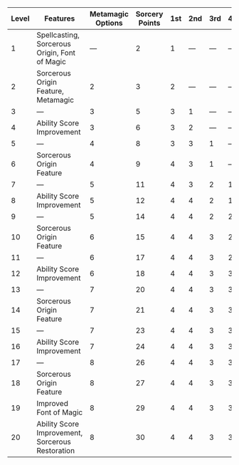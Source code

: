 | Level | Features                                         | Metamagic Options | Sorcery Points | 1st     | 2nd     | 3rd     | 4th     | 5th     | 6th     | 7th     | 8th     | 9th     |
|-------|--------------------------------------------------|-------------------|----------------|---------|---------|---------|---------|---------|---------|---------|---------|---------|
| 1     | Spellcasting, Sorcerous Origin, Font of Magic    | &mdash;           | 2              | 1       | &mdash; | &mdash; | &mdash; | &mdash; | &mdash; | &mdash; | &mdash; | &mdash; |
| 2     | Sorcerous Origin Feature, Metamagic              | 2                 | 3              | 2       | &mdash; | &mdash; | &mdash; | &mdash; | &mdash; | &mdash; | &mdash; | &mdash; |
| 3     | &mdash;                                          | 3                 | 5              | 3       | 1       | &mdash; | &mdash; | &mdash; | &mdash; | &mdash; | &mdash; | &mdash; |
| 4     | Ability Score Improvement                        | 3                 | 6              | 3       | 2       | &mdash; | &mdash; | &mdash; | &mdash; | &mdash; | &mdash; | &mdash; |
| 5     | &mdash;                                          | 4                 | 8              | 3       | 3       | 1       | &mdash; | &mdash; | &mdash; | &mdash; | &mdash; | &mdash; |
| 6     | Sorcerous Origin Feature                         | 4                 | 9              | 4       | 3       | 1       | &mdash; | &mdash; | &mdash; | &mdash; | &mdash; | &mdash; |
| 7     | &mdash;                                          | 5                 | 11             | 4       | 3       | 2       | 1       | &mdash; | &mdash; | &mdash; | &mdash; | &mdash; |
| 8     | Ability Score Improvement                        | 5                 | 12             | 4       | 4       | 2       | 1       | &mdash; | &mdash; | &mdash; | &mdash; | &mdash; |
| 9     | &mdash;                                          | 5                 | 14             | 4       | 4       | 2       | 2       | 1       | &mdash; | &mdash; | &mdash; | &mdash; |
| 10    | Sorcerous Origin Feature                         | 6                 | 15             | 4       | 4       | 3       | 2       | 1       | &mdash; | &mdash; | &mdash; | &mdash; |
| 11    | &mdash;                                          | 6                 | 17             | 4       | 4       | 3       | 2       | 2       | 1       | &mdash; | &mdash; | &mdash; |
| 12    | Ability Score Improvement                        | 6                 | 18             | 4       | 4       | 3       | 3       | 2       | 1       | &mdash; | &mdash; | &mdash; |
| 13    | &mdash;                                          | 7                 | 20             | 4       | 4       | 3       | 3       | 2       | 1       | 1       | &mdash; | &mdash; |
| 14    | Sorcerous Origin Feature                         | 7                 | 21             | 4       | 4       | 3       | 3       | 3       | 1       | 1       | &mdash; | &mdash; |
| 15    | &mdash;                                          | 7                 | 23             | 4       | 4       | 3       | 3       | 3       | 1       | 1       | 1       | &mdash; |
| 16    | Ability Score Improvement                        | 7                 | 24             | 4       | 4       | 3       | 3       | 3       | 2       | 1       | 1       | &mdash; |
| 17    | &mdash;                                          | 8                 | 26             | 4       | 4       | 3       | 3       | 3       | 2       | 1       | 1       | 1       |
| 18    | Sorcerous Origin Feature                         | 8                 | 27             | 4       | 4       | 3       | 3       | 3       | 2       | 2       | 1       | 1       |
| 19    | Improved Font of Magic                           | 8                 | 29             | 4       | 4       | 3       | 3       | 3       | 2       | 2       | 1       | 1       |
| 20    | Ability Score Improvement, Sorcerous Restoration | 8                 | 30             | 4       | 4       | 3       | 3       | 3       | 2       | 2       | 2       | 1       |
